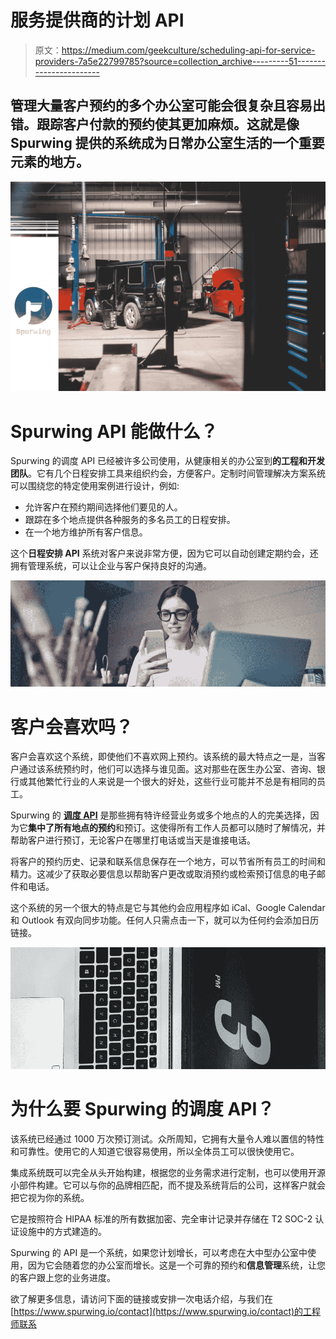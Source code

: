 # 服务提供商的计划 API

> 原文：<https://medium.com/geekculture/scheduling-api-for-service-providers-7a5e22799785?source=collection_archive---------51----------------------->

## 管理大量客户预约的多个办公室可能会很复杂且容易出错。**跟踪客户付款的预约**使其更加麻烦。这就是像 Spurwing 提供的系统成为日常办公室生活的一个重要元素的地方。

![](img/89b66bc9b6b30461021562a93ebfa52b.png)

# Spurwing API 能做什么？

Spurwing 的调度 API 已经被许多公司使用，从健康相关的办公室到**的工程和开发团队**。它有几个日程安排工具来组织约会，方便客户。定制时间管理解决方案系统可以围绕您的特定使用案例进行设计，例如:

*   允许客户在预约期间选择他们要见的人。
*   跟踪在多个地点提供各种服务的多名员工的日程安排。
*   在一个地方维护所有客户信息。

这个**日程安排 API** 系统对客户来说非常方便，因为它可以自动创建定期约会，还拥有管理系统，可以让企业与客户保持良好的沟通。

![](img/72189f0466257f748d06d378f05ef4e2.png)

# 客户会喜欢吗？

客户会喜欢这个系统，即使他们不喜欢网上预约。该系统的最大特点之一是，当客户通过该系统预约时，他们可以选择与谁见面。这对那些在医生办公室、咨询、银行或其他繁忙行业的人来说是一个很大的好处，这些行业可能并不总是有相同的员工。

Spurwing 的 [**调度 API**](https://www.spurwing.io/) 是那些拥有特许经营业务或多个地点的人的完美选择，因为它**集中了所有地点的预约**和预订。这使得所有工作人员都可以随时了解情况，并帮助客户进行预订，无论客户在哪里打电话或当天是谁接电话。

将客户的预约历史、记录和联系信息保存在一个地方，可以节省所有员工的时间和精力。这减少了获取必要信息以帮助客户更改或取消预约或检索预订信息的电子邮件和电话。

这个系统的另一个很大的特点是它与其他约会应用程序如 iCal、Google Calendar 和 Outlook 有双向同步功能。任何人只需点击一下，就可以为任何约会添加日历链接。

![](img/8fbf265bea7890e6abc83eae474b794f.png)

# 为什么要 Spurwing 的调度 API？

该系统已经通过 1000 万次预订测试。众所周知，它拥有大量令人难以置信的特性和可靠性。使用它的人知道它很容易使用，所以全体员工可以很快使用它。

集成系统既可以完全从头开始构建，根据您的业务需求进行定制，也可以使用开源小部件构建。它可以与你的品牌相匹配，而不提及系统背后的公司，这样客户就会把它视为你的系统。

它是按照符合 HIPAA 标准的所有数据加密、完全审计记录并存储在 T2 SOC-2 认证设施中的方式建造的。

Spurwing 的 API 是一个系统，如果您计划增长，可以考虑在大中型办公室中使用，因为它会随着您的办公室而增长。这是一个可靠的预约和**信息管理**系统，让您的客户跟上您的业务进度。

欲了解更多信息，请访问下面的链接或安排一次电话介绍，与我们在[https://www.spurwing.io/contact](https://www.spurwing.io/contact)的工程师联系